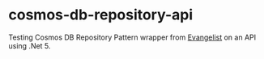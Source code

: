 # cosmos-db-repository-api
Testing Cosmos DB Repository Pattern wrapper from [Evangelist](https://github.com/IEvangelist/azure-cosmos-dotnet-repository) on an API using .Net 5.
